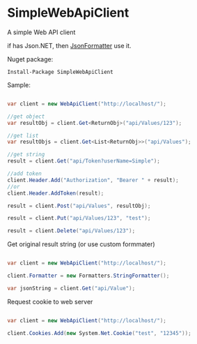 # SimpleWebApiClient

A simple Web API client

if has Json.NET, then [JsonFormatter](/SimpleWebApiClient/Formatters/JsonFormatter.cs) use it.

Nuget package:

```
Install-Package SimpleWebApiClient
```


Sample:
```c#

var client = new WebApiClient("http://localhost/");

//get object
var resultObj = client.Get<ReturnObj>("api/Values/123");

//get list
var resultObjs = client.Get<List<ReturnObj>>("api/Values");

//get string
result = client.Get("api/Token?userName=Simple");

//add token
client.Header.Add("Authorization", "Bearer " + result);
//or
client.Header.AddToken(result);

result = client.Post("api/Values", resultObj);

result = client.Put("api/Values/123", "test");

result = client.Delete("api/Values/123");

```

Get original result string (or use custom formmater)

```c#

var client = new WebApiClient("http://localhost/");

client.Formatter = new Formatters.StringFormatter();

var jsonString = client.Get("api/Value");

```

Request cookie to web server

```C#

var client = new WebApiClient("http://localhost/");

client.Cookies.Add(new System.Net.Cookie("test", "12345"));

```
